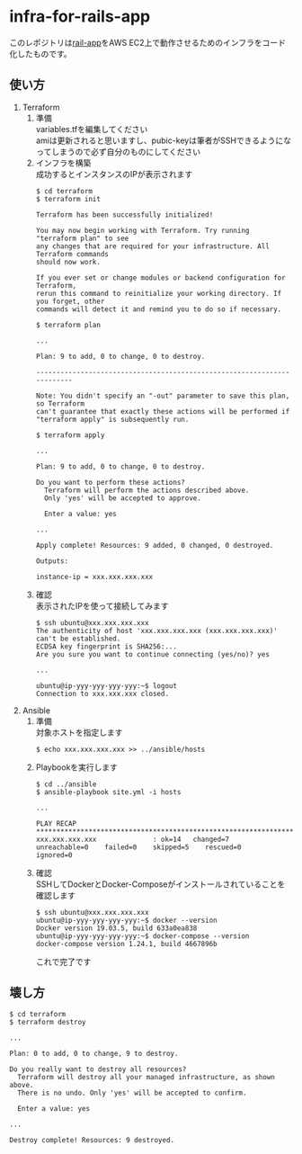 # infra-for-rails-app
このレポジトリは[rail-app](https://github.com/YunosukeY/rails-app)をAWS EC2上で動作させるためのインフラをコード化したものです。

## 使い方
1. Terraform
    1. 準備  
        variables.tfを編集してください  
        amiは更新されると思いますし、pubic-keyは筆者がSSHできるようになってしまうので必ず自分のものにしてください
    2. インフラを構築  
        成功するとインスタンスのIPが表示されます
        ```
        $ cd terraform
        $ terraform init
        
        Terraform has been successfully initialized!
        
        You may now begin working with Terraform. Try running "terraform plan" to see
        any changes that are required for your infrastructure. All Terraform commands
        should now work.
        
        If you ever set or change modules or backend configuration for Terraform,
        rerun this command to reinitialize your working directory. If you forget, other
        commands will detect it and remind you to do so if necessary.
        
        $ terraform plan
        
        ...
        
        Plan: 9 to add, 0 to change, 0 to destroy.
        
        ------------------------------------------------------------------------
        
        Note: You didn't specify an "-out" parameter to save this plan, so Terraform
        can't guarantee that exactly these actions will be performed if
        "terraform apply" is subsequently run.
        
        $ terraform apply
        
        ...
        
        Plan: 9 to add, 0 to change, 0 to destroy.
        
        Do you want to perform these actions?
          Terraform will perform the actions described above.
          Only 'yes' will be accepted to approve.
        
          Enter a value: yes
        
        ...
        
        Apply complete! Resources: 9 added, 0 changed, 0 destroyed.
        
        Outputs:
        
        instance-ip = xxx.xxx.xxx.xxx
        ```
    3. 確認   
        表示されたIPを使って接続してみます
        ```
        $ ssh ubuntu@xxx.xxx.xxx.xxx
        The authenticity of host 'xxx.xxx.xxx.xxx (xxx.xxx.xxx.xxx)' can't be established.
        ECDSA key fingerprint is SHA256:...
        Are you sure you want to continue connecting (yes/no)? yes
        
        ...
        
        ubuntu@ip-yyy-yyy-yyy-yyy:~$ logout
        Connection to xxx.xxx.xxx closed.
        ```
2. Ansible
    1. 準備  
        対象ホストを指定します
        ```
        $ echo xxx.xxx.xxx.xxx >> ../ansible/hosts
        ```
    2. Playbookを実行します
        ```
        $ cd ../ansible
        $ ansible-playbook site.yml -i hosts
        
        ...
        
        PLAY RECAP **********************************************************************************************
        xxx.xxx.xxx.xxx              : ok=14   changed=7    unreachable=0    failed=0    skipped=5    rescued=0    ignored=0 
        ```
    3. 確認  
        SSHしてDockerとDocker-Composeがインストールされていることを確認します
        ```
        $ ssh ubuntu@xxx.xxx.xxx.xxx
        ubuntu@ip-yyy-yyy-yyy-yyy:~$ docker --version
        Docker version 19.03.5, build 633a0ea838
        ubuntu@ip-yyy-yyy-yyy-yyy:~$ docker-compose --version
        docker-compose version 1.24.1, build 4667896b
        ```
        これで完了です

## 壊し方
```
$ cd terraform
$ terraform destroy

...

Plan: 0 to add, 0 to change, 9 to destroy.

Do you really want to destroy all resources?
  Terraform will destroy all your managed infrastructure, as shown above.
  There is no undo. Only 'yes' will be accepted to confirm.

  Enter a value: yes

...

Destroy complete! Resources: 9 destroyed.
```
